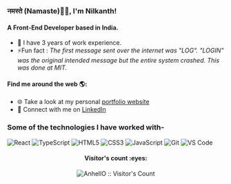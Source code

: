 ### नमस्ते (Namaste)🙏🏻, I'm Nilkanth!
#### A Front-End Developer based in India.
- 🏢 I have 3 years of work experience.
- ⚡Fun fact : *The first message sent over the internet was "LOG". "LOGIN" was the original intended message but the entire system crashed. This was done at MIT.*

#### Find me around the web 🌎:
- 🌐 Take a look at my personal <a href="https://nilkanthpatadiya.vercel.app/">portfolio website</a>
- 💼 Connect with me on <a href="https://www.linkedin.com/in/nilkanthpatadiya/">LinkedIn</a>

### Some of the technologies I have worked with-</br>
![React](https://img.shields.io/badge/react-000000.svg?style=for-the-badge&logo=react&logoColor=%2361DAFB)
![TypeScript](https://img.shields.io/badge/typescript-000000.svg?style=for-the-badge&logo=typescript)
![HTML5](https://img.shields.io/badge/-HTML5-000000?style=for-the-badge&logo=HTML5)
![CSS3](https://img.shields.io/badge/-CSS3-000000?style=for-the-badge&logo=CSS3&logoColor=264de4)
![JavaScript](https://img.shields.io/badge/-JavaScript-000000?style=for-the-badge&logo=javascript)
![Git](http://img.shields.io/badge/-Git-000000?style=for-the-badge&logo=Git)
![VS Code](http://img.shields.io/badge/-VS%20Code-000000?style=for-the-badge&logo=Visual-studio-code&logoColor=blue)

<h4 align="center">Visitor's count :eyes:</h4>
<p align="center"><img src="https://profile-counter.glitch.me/{Nilkanth-Patadiya}/count.svg" alt="AnhellO :: Visitor's Count" /></p>
